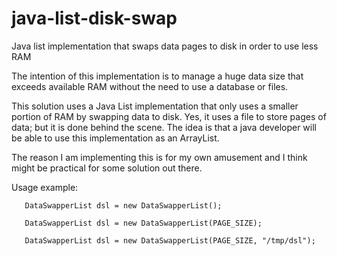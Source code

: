 # java-list-disk-swap
Java list implementation that swaps data pages to disk in order to use less RAM

The intention of this implementation is to manage a huge data size that exceeds available RAM 
without the need to use a database or files.

This solution uses a Java List implementation that only uses a smaller portion of RAM by swapping data to disk.
Yes, it uses a file to store pages of data; but it is done behind the scene. 
The idea is that a java developer will be able to use this implementation as an ArrayList.

The reason I am implementing this is for my own amusement and I think might be practical for some solution out there.

Usage example:

  
       DataSwapperList dsl = new DataSwapperList();
    
       DataSwapperList dsl = new DataSwapperList(PAGE_SIZE);

       DataSwapperList dsl = new DataSwapperList(PAGE_SIZE, "/tmp/dsl");





